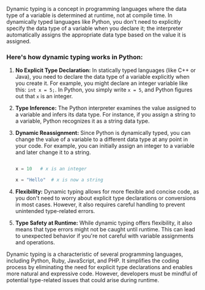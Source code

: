 Dynamic typing is a concept in programming languages where the data type of a variable is determined at runtime, not at compile time. In dynamically typed languages like Python, you don't need to explicitly specify the data type of a variable when you declare it; the interpreter automatically assigns the appropriate data type based on the value it is assigned.




### **Here's how dynamic typing works in Python:**

1. **No Explicit Type Declaration:** In statically typed languages (like C++ or Java), you need to declare the data type of a variable explicitly when you create it. For example, you might declare an integer variable like this: `int x = 5;`. In Python, you simply write `x = 5`, and Python figures out that `x` is an integer.




2. **Type Inference:** The Python interpreter examines the value assigned to a variable and infers its data type. For instance, if you assign a string to a variable, Python recognizes it as a string data type.




3. **Dynamic Reassignment:** Since Python is dynamically typed, you can change the value of a variable to a different data type at any point in your code. For example, you can initially assign an integer to a variable and later change it to a string.




   ```python

   x = 10   # x is an integer

   x = "Hello"  # x is now a string

   ```




4. **Flexibility:** Dynamic typing allows for more flexible and concise code, as you don't need to worry about explicit type declarations or conversions in most cases. However, it also requires careful handling to prevent unintended type-related errors.




5. **Type Safety at Runtime:** While dynamic typing offers flexibility, it also means that type errors might not be caught until runtime. This can lead to unexpected behavior if you're not careful with variable assignments and operations.


Dynamic typing is a characteristic of several programming languages, including Python, Ruby, JavaScript, and PHP. It simplifies the coding process by eliminating the need for explicit type declarations and enables more natural and expressive code. However, developers must be mindful of potential type-related issues that could arise during runtime.